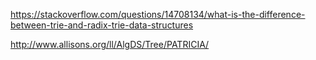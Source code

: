 https://stackoverflow.com/questions/14708134/what-is-the-difference-between-trie-and-radix-trie-data-structures

http://www.allisons.org/ll/AlgDS/Tree/PATRICIA/